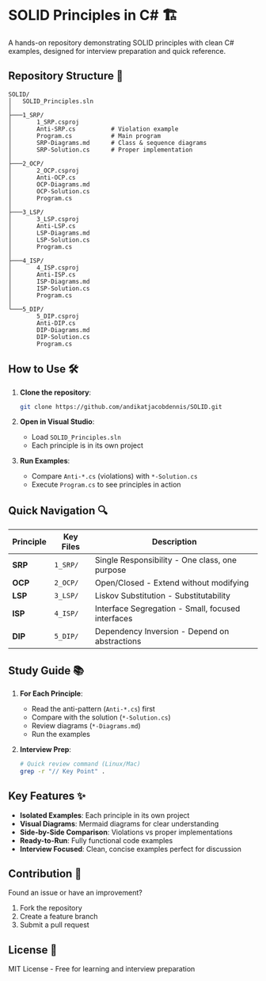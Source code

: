 # SOLID Principles in C# 🏗️

A hands-on repository demonstrating SOLID principles with clean C# examples, designed for interview preparation and quick reference.

## Repository Structure 📂

```
SOLID/
│   SOLID_Principles.sln
│
├───1_SRP/
│       1_SRP.csproj
│       Anti-SRP.cs          # Violation example
│       Program.cs           # Main program
│       SRP-Diagrams.md      # Class & sequence diagrams
│       SRP-Solution.cs      # Proper implementation
│
├───2_OCP/
│       2_OCP.csproj
│       Anti-OCP.cs
│       OCP-Diagrams.md
│       OCP-Solution.cs
│       Program.cs
│
├───3_LSP/
│       3_LSP.csproj
│       Anti-LSP.cs
│       LSP-Diagrams.md
│       LSP-Solution.cs
│       Program.cs
│
├───4_ISP/
│       4_ISP.csproj
│       Anti-ISP.cs
│       ISP-Diagrams.md
│       ISP-Solution.cs
│       Program.cs
│
└───5_DIP/
        5_DIP.csproj
        Anti-DIP.cs
        DIP-Diagrams.md
        DIP-Solution.cs
        Program.cs
```

## How to Use 🛠️

1. **Clone the repository**:
   ```bash
   git clone https://github.com/andikatjacobdennis/SOLID.git
   ```

2. **Open in Visual Studio**:
   - Load `SOLID_Principles.sln`
   - Each principle is in its own project

3. **Run Examples**:
   - Compare `Anti-*.cs` (violations) with `*-Solution.cs`
   - Execute `Program.cs` to see principles in action

## Quick Navigation 🔍

| Principle | Key Files | Description |
|-----------|-----------|-------------|
| **SRP** | `1_SRP/` | Single Responsibility - One class, one purpose |
| **OCP** | `2_OCP/` | Open/Closed - Extend without modifying |
| **LSP** | `3_LSP/` | Liskov Substitution - Substitutability |
| **ISP** | `4_ISP/` | Interface Segregation - Small, focused interfaces |
| **DIP** | `5_DIP/` | Dependency Inversion - Depend on abstractions |

## Study Guide 📚

1. **For Each Principle**:
   - Read the anti-pattern (`Anti-*.cs`) first
   - Compare with the solution (`*-Solution.cs`)
   - Review diagrams (`*-Diagrams.md`)
   - Run the examples

2. **Interview Prep**:
   ```bash
   # Quick review command (Linux/Mac)
   grep -r "// Key Point" .
   ```

## Key Features ✨

- **Isolated Examples**: Each principle in its own project
- **Visual Diagrams**: Mermaid diagrams for clear understanding
- **Side-by-Side Comparison**: Violations vs proper implementations
- **Ready-to-Run**: Fully functional code examples
- **Interview Focused**: Clean, concise examples perfect for discussion

## Contribution 🤝

Found an issue or have an improvement?
1. Fork the repository
2. Create a feature branch
3. Submit a pull request

## License 📄

MIT License - Free for learning and interview preparation
